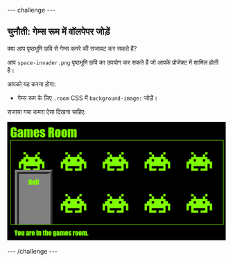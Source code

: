 --- challenge ---
## चुनौती: गेम्स रूम में वॉलपेपर जोड़ें

क्या आप पृष्ठभूमि छवि से गेम्स कमरे की सजावट कर सकते हैं?

आप `space-invader.png` पृष्ठभूमि छवि का उपयोग कर सकते हैं जो आपके प्रोजेक्ट में शामिल होती है। 

आपको यह करना होगा:

+ गेम्स रूम के लिए `.room` CSS में `background-image:` जोड़ें। 

सजाया गया कमरा ऐसा दिखना चाहिए:

![screenshot](images/rooms-games-finished.png)	




--- /challenge ---